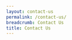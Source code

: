 ```yaml
---
layout: contact-us
permalink: /contact-us/
breadcrumb: Contact Us
title: Contact Us
---
```


<!-- Refer to _data/contact-us.yml to edit the list of board members -->
